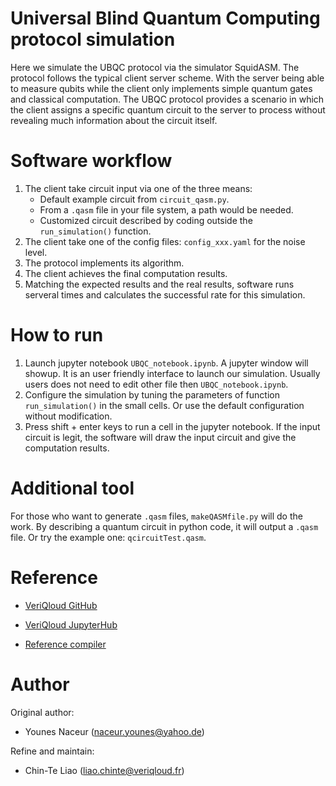 # Universal Blind Quantum Computing protocol simulation
Here we simulate the UBQC protocol via the simulator SquidASM.
The protocol follows the typical client server scheme. With the server being able to measure qubits while the client only implements simple quantum gates and classical computation.
The UBQC protocol provides a scenario in which the client assigns a specific quantum circuit to the server to process without revealing much information about the circuit itself.  

# Software workflow
1. The client take circuit input via one of the three means:
	- Default example circuit from `circuit_qasm.py`.
	- From a `.qasm` file in your file system, a path would be needed.
	- Customized circuit described by coding outside the `run_simulation()` function.
2. The client take one of the config files: `config_xxx.yaml` for the noise level.
3. The protocol implements its algorithm.
4. The client achieves the final computation results.
5. Matching the expected results and the real results, software runs serveral times and calculates the successful rate for this simulation.


# How to run
1. Launch jupyter notebook `UBQC_notebook.ipynb`. A jupyter window will showup. It is an user friendly interface to launch our simulation. Usually users does not need to edit other file then `UBQC_notebook.ipynb`.
2. Configure the simulation by tuning the parameters of function `run_simulation()` in the small cells. Or use the default configuration without modification.
3. Press shift + enter keys to run a cell in the jupyter notebook. If the input circuit is legit, the software will draw the input circuit and give the computation results.



# Additional tool
For those who want to generate `.qasm` files, `makeQASMfile.py` will do the work. By describing a quantum circuit in python code, it will output a `.qasm` file. Or try the example one: `qcircuitTest.qasm`. 


# Reference
- [VeriQloud GitHub](https://github.com/Veriqloud/ubqc_squidasm)

- [VeriQloud JupyterHub](https://jupyter.veriqloud.fr)

- [Reference compiler](https://github.com/quantumprotocolzoo/protocols/tree/master/UBQC)


# Author
Original author:
- Younes Naceur (naceur.younes@yahoo.de)

Refine and maintain:
- Chin-Te Liao (liao.chinte@veriqloud.fr)
